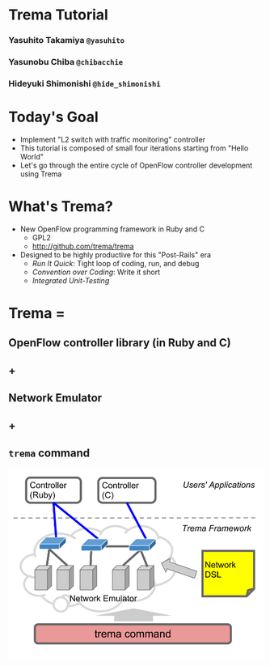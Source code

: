 <!SLIDE title-slide>
# Trema Tutorial ###############################################################

### Yasuhito Takamiya  `@yasuhito`
### Yasunobu Chiba  `@chibacchie`
### Hideyuki Shimonishi  `@hide_shimonishi`


<!SLIDE small>
# Today's Goal #################################################################

* Implement "L2 switch with traffic monitoring" controller
* This tutorial is composed of small four iterations starting from "Hello World"
* Let's go through the entire cycle of OpenFlow controller development using Trema


<!SLIDE small incremental>
# What's Trema? ################################################################

* New OpenFlow programming framework in Ruby and C
  * GPL2
  * <http://github.com/trema/trema>
* Designed to be highly productive for this "Post-Rails" era
  * <i>Run It Quick</i>: Tight loop of coding, run, and debug
  * <i>Convention over Coding</i>: Write it short
  * <i>Integrated Unit-Testing</i>


<!SLIDE>
# Trema = ######################################################################
## OpenFlow controller library (in Ruby and C)
## +
## Network Emulator
## +
## `trema` command


<!SLIDE full-page>
![overview](overview.png)

